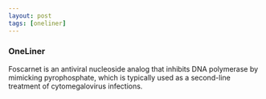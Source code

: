 ```yaml
---
layout: post
tags: [oneliner]
---
```



### OneLiner

Foscarnet is an antiviral nucleoside analog that inhibits DNA polymerase by mimicking pyrophosphate, which is typically used as a second-line treatment of cytomegalovirus infections.
